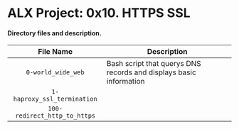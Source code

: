 # ALX Project: 0x10. HTTPS SSL
#### Directory files and description.
|File Name  |Description  |
|:-----------:|----------------------|
| `0-world_wide_web` |Bash script that querys DNS records and displays basic information|
| `1-haproxy_ssl_termination` ||
| `100-redirect_http_to_https` ||
